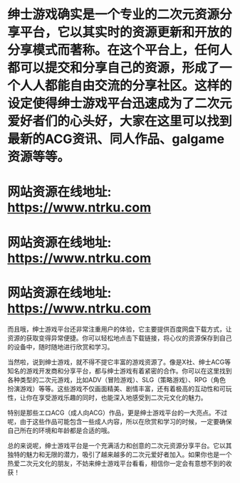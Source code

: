 # 绅士游戏确实是一个专业的二次元资源分享平台，它以其实时的资源更新和开放的分享模式而著称。在这个平台上，任何人都可以提交和分享自己的资源，形成了一个人人都能自由交流的分享社区。这样的设定使得绅士游戏平台迅速成为了二次元爱好者们的心头好，大家在这里可以找到最新的ACG资讯、同人作品、galgame资源等等。

# 网站资源在线地址: https://www.ntrku.com 
# 网站资源在线地址: https://www.ntrku.com 
# 网站资源在线地址: https://www.ntrku.com

而且哦，绅士游戏平台还非常注重用户的体验，它主要提供百度网盘下载方式，让资源的获取变得异常便捷。你可以轻松地点击下载链接，将心仪的资源保存到自己的设备中，随时随地进行欣赏和学习。

当然啦，说到绅士游戏，就不得不提它丰富的游戏资源了。像是X社、绅士ACG等知名的游戏开发商和分享平台，都与绅士游戏有着紧密的合作。你可以在这里找到各种类型的二次元游戏，比如ADV（冒险游戏）、SLG（策略游戏）、RPG（角色扮演游戏）等等。这些游戏不仅画面精美、剧情丰富，还有着极高的互动性和可玩性，让你在享受游戏乐趣的同时，也能深入地感受到二次元文化的魅力。

特别是那些エロACG（成人向ACG）作品，更是绅士游戏平台的一大亮点。不过呢，由于这些作品可能包含一些成人内容，所以在欣赏和学习的时候，一定要确保自己所在的环境和年龄都是合适的哦。

总的来说呢，绅士游戏平台是一个充满活力和创意的二次元资源分享平台。它以其独特的魅力和无限的潜力，吸引了越来越多的二次元爱好者加入。如果你也是一个热爱二次元文化的朋友，不妨来绅士游戏平台看看，相信你一定会有意想不到的收获！
